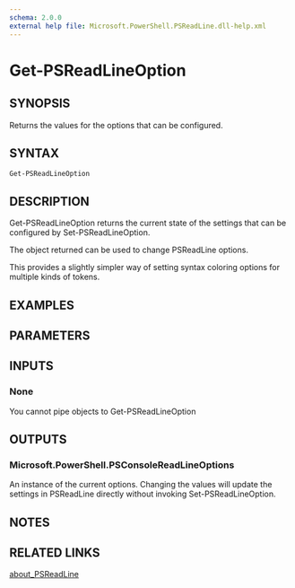 ```yaml
---
schema: 2.0.0
external help file: Microsoft.PowerShell.PSReadLine.dll-help.xml
---
```


# Get-PSReadLineOption

## SYNOPSIS

Returns the values for the options that can be configured.

## SYNTAX

```
Get-PSReadLineOption
```

## DESCRIPTION

Get-PSReadLineOption returns the current state of the settings that can be configured by Set-PSReadLineOption.

The object returned can be used to change PSReadLine options.

This provides a slightly simpler way of setting syntax coloring options for multiple kinds of tokens.

## EXAMPLES

## PARAMETERS

## INPUTS

### None

You cannot pipe objects to Get-PSReadLineOption

## OUTPUTS

### Microsoft.PowerShell.PSConsoleReadLineOptions

An instance of the current options.
Changing the values will update the settings in PSReadLine directly without invoking Set-PSReadLineOption.

## NOTES

## RELATED LINKS

[about_PSReadLine]()
